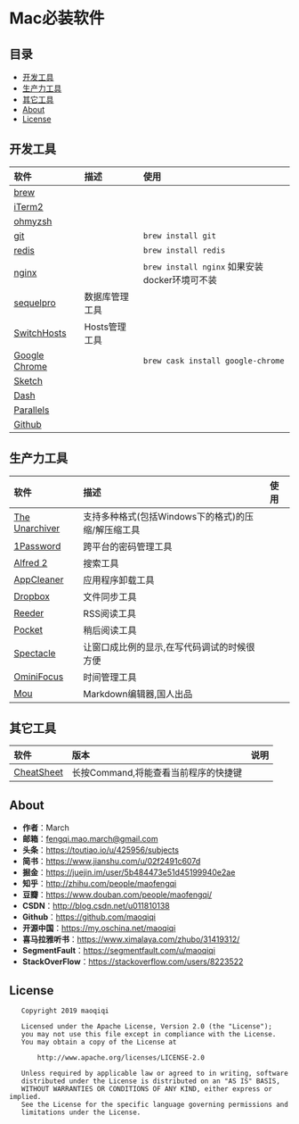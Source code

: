# Mac必装软件


## 目录

* [开发工具](#开发工具)
* [生产力工具](#生产力工具)
* [其它工具](#其它工具)
* [About](#About)
* [License](#License)


## 开发工具

|软件|描述|使用|
|:-----|:-----|:-----|
|[brew](https://brew.sh/)| ||
|[iTerm2](https://iterm2.com/)| ||
|[ohmyzsh](https://ohmyz.sh/)| ||
|[git]()| |`brew install git`|
|[redis]()| |`brew install redis`|
|[nginx]()| |`brew install nginx` 如果安装docker环境可不装|
|[sequelpro](http://sequelpro.com/)|数据库管理工具| |
|[SwitchHosts](https://github.com/oldj/SwitchHosts)|Hosts管理工具| |
|[Google Chrome](https://google.com/intl/en/chrome/)| |`brew cask install google-chrome`|
|[Sketch](https://www.sketch.com/)| ||
|[Dash](https://kapeli.com/dash)| ||
|[Parallels](https://www.parallels.com/hk)| |
|[Github](https://desktop.github.com/)| ||


## 生产力工具

|软件|描述|使用|
|:-----|:-----|:-----|
|[The Unarchiver](https://theunarchiver.com/)|支持多种格式(包括Windows下的格式)的压缩/解压缩工具||
|[1Password](https://blog.1password.com/accel-partnership/)|跨平台的密码管理工具||
|[Alfred 2](https://www.alfredapp.com/)|搜索工具||
|[AppCleaner](http://freemacsoft.net/appcleaner/)|应用程序卸载工具||
|[Dropbox](https://www.dropbox.com/)|文件同步工具||
|[Reeder](https://reederapp.com/)|RSS阅读工具||
|[Pocket](https://getpocket.com/)|稍后阅读工具||
|[Spectacle](https://www.spectacleapp.com/)|让窗口成比例的显示,在写代码调试的时候很方便||
|[OminiFocus](https://www.omnigroup.com/omnifocus)|时间管理工具||
|[Mou](http://25.io/mou/)|Markdown编辑器,国人出品||


## 其它工具

|软件|版本|说明|
|:-----|:-----|:-----|
|[CheatSheet](http://www.grandtotal.biz/cheatsheet/)|长按Command,将能查看当前程序的快捷键||


## About

* **作者**：March
* **邮箱**：fengqi.mao.march@gmail.com
* **头条**：https://toutiao.io/u/425956/subjects
* **简书**：https://www.jianshu.com/u/02f2491c607d
* **掘金**：https://juejin.im/user/5b484473e51d45199940e2ae
* **知乎**：http://zhihu.com/people/maofengqi
* **豆瓣**：https://www.douban.com/people/maofengqi/
* **CSDN**：http://blog.csdn.net/u011810138
* **Github**：https://github.com/maoqiqi
* **开源中国**：https://my.oschina.net/maoqiqi
* **喜马拉雅听书**：https://www.ximalaya.com/zhubo/31419312/
* **SegmentFault**：https://segmentfault.com/u/maoqiqi
* **StackOverFlow**：https://stackoverflow.com/users/8223522


## License

```
   Copyright 2019 maoqiqi

   Licensed under the Apache License, Version 2.0 (the "License");
   you may not use this file except in compliance with the License.
   You may obtain a copy of the License at

       http://www.apache.org/licenses/LICENSE-2.0

   Unless required by applicable law or agreed to in writing, software
   distributed under the License is distributed on an "AS IS" BASIS,
   WITHOUT WARRANTIES OR CONDITIONS OF ANY KIND, either express or implied.
   See the License for the specific language governing permissions and
   limitations under the License.
```